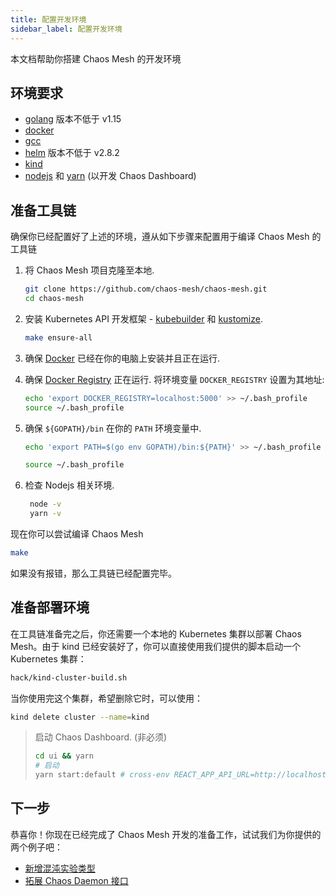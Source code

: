```yaml
---
title: 配置开发环境
sidebar_label: 配置开发环境
---
```


本文档帮助你搭建 Chaos Mesh 的开发环境

## 环境要求

- [golang](https://golang.org/dl/) 版本不低于 v1.15
- [docker](https://www.docker.com/)
- [gcc](https://gcc.gnu.org/)
- [helm](https://helm.sh/) 版本不低于 v2.8.2
- [kind](https://github.com/kubernetes-sigs/kind)
- [nodejs](https://nodejs.org/en/) 和 [yarn](https://yarnpkg.com/lang/en/) (以开发 Chaos Dashboard)

## 准备工具链

确保你已经配置好了上述的环境，遵从如下步骤来配置用于编译 Chaos Mesh 的工具链

1. 将 Chaos Mesh 项目克隆至本地.

   ```bash
   git clone https://github.com/chaos-mesh/chaos-mesh.git
   cd chaos-mesh
   ```

2. 安装 Kubernetes API 开发框架 - [kubebuilder](https://github.com/kubernetes-sigs/kubebuilder) 和 [kustomize](https://github.com/kubernetes-sigs/kustomize).

   ```bash
   make ensure-all
   ```

3. 确保 [Docker](https://docs.docker.com/install/) 已经在你的电脑上安装并且正在运行.

4. 确保 [Docker Registry](https://docs.docker.com/registry/) 正在运行. 将环境变量 `DOCKER_REGISTRY` 设置为其地址:

   ```bash
   echo 'export DOCKER_REGISTRY=localhost:5000' >> ~/.bash_profile
   source ~/.bash_profile
   ```

5. 确保 `${GOPATH}/bin` 在你的 `PATH` 环境变量中.

   ```bash
   echo 'export PATH=$(go env GOPATH)/bin:${PATH}' >> ~/.bash_profile
   ```

   ```bash
   source ~/.bash_profile
   ```

6. 检查 Nodejs 相关环境.

   ```bash
    node -v
    yarn -v
   ```

现在你可以尝试编译 Chaos Mesh

```bash
make
```

如果没有报错，那么工具链已经配置完毕。

## 准备部署环境

在工具链准备完之后，你还需要一个本地的 Kubernetes 集群以部署 Chaos Mesh。由于 kind 已经安装好了，你可以直接使用我们提供的脚本启动一个 Kubernetes 集群：

```bash
hack/kind-cluster-build.sh
```

当你使用完这个集群，希望删除它时，可以使用：

```bash
kind delete cluster --name=kind
```

> 启动 Chaos Dashboard. (非必须)
>
> ```bash
> cd ui && yarn
> # 启动
> yarn start:default # cross-env REACT_APP_API_URL=http://localhost:2333 BROWSER=none react-scripts start
> ```

## 下一步

恭喜你！你现在已经完成了 Chaos Mesh 开发的准备工作，试试我们为你提供的两个例子吧：

- [新增混沌实验类型](add-new-chaos-experiment-type.md)
- [拓展 Chaos Daemon 接口](extend-chaos-daemon-interface.md)
